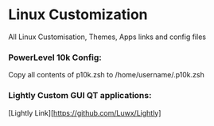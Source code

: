 # Linux Customization
All Linux Customisation, Themes, Apps links and config files

### PowerLevel 10k Config:
Copy all contents of p10k.zsh to /home/username/.p10k.zsh

### Lightly Custom GUI QT applications:
[Lightly Link][https://github.com/Luwx/Lightly]
